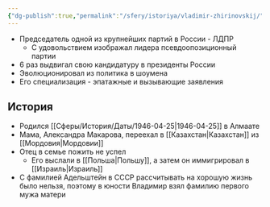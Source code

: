 ```yaml
---
{"dg-publish":true,"permalink":"/sfery/istoriya/vladimir-zhirinovskij/","tags":["История"]}
---
```


- Председатель одной из крупнейших партий в России - ЛДПР
	- С удовольствием изображал лидера псевдоопозиционный партии
- 6 раз выдвигал свою кандидатуру в президенты России 
- Эволюционировал из политика в шоумена 
- Его специализация - эпатажные и вызывающие заявления
## История
- Родился [[Сферы/История/Даты/1946-04-25\|1946-04-25]] в Алмаате  
- Мама, Александра Макарова, переехал в [[Казахстан\|Казахстан]] из [[Мордовия\|Мордовии]] 
- Отец в семье пожить не успел 
	- Его выслали в [[Польша\|Польшу]], а затем он иммигрировал в [[Израиль\|Израиль]] 
- С фамилией Адельштейн в СССР рассчитывать на хорошую жизнь было нельзя, поэтому в юности Владимир взял фамилию первого мужа матери 